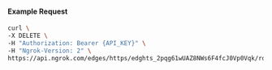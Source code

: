 <!-- Code generated for API Clients. DO NOT EDIT. -->

#### Example Request

```bash
curl \
-X DELETE \
-H "Authorization: Bearer {API_KEY}" \
-H "Ngrok-Version: 2" \
https://api.ngrok.com/edges/https/edghts_2pqg61wUAZ8NWs6F4fcJ0Vp0Vqk/routes/edghtsrt_2pqg630kCQXIpWTGRc4GRMbWImV/backend
```

